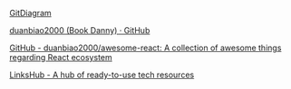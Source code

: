 [GitDiagram](https://gitdiagram.com/)

[duanbiao2000 (Book Danny) · GitHub](https://github.com/duanbiao2000)

[GitHub - duanbiao2000/awesome-react: A collection of awesome things regarding React ecosystem](https://github.com/duanbiao2000/awesome-react)

[LinksHub - A hub of ready-to-use tech resources](https://www.linkshub.dev/)



